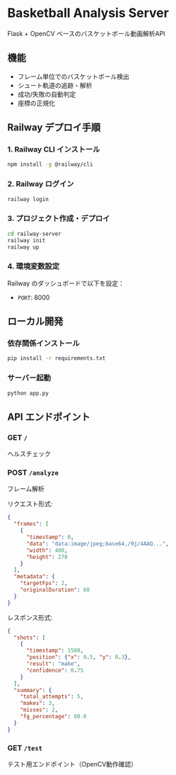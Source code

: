 # Basketball Analysis Server

Flask + OpenCV ベースのバスケットボール動画解析API

## 機能
- フレーム単位でのバスケットボール検出
- シュート軌道の追跡・解析
- 成功/失敗の自動判定
- 座標の正規化

## Railway デプロイ手順

### 1. Railway CLI インストール
```bash
npm install -g @railway/cli
```

### 2. Railway ログイン
```bash
railway login
```

### 3. プロジェクト作成・デプロイ
```bash
cd railway-server
railway init
railway up
```

### 4. 環境変数設定
Railway のダッシュボードで以下を設定：
- `PORT`: 8000

## ローカル開発

### 依存関係インストール
```bash
pip install -r requirements.txt
```

### サーバー起動
```bash
python app.py
```

## API エンドポイント

### GET `/`
ヘルスチェック

### POST `/analyze`
フレーム解析

リクエスト形式:
```json
{
  "frames": [
    {
      "timestamp": 0,
      "data": "data:image/jpeg;base64,/9j/4AAQ...",
      "width": 480,
      "height": 270
    }
  ],
  "metadata": {
    "targetFps": 2,
    "originalDuration": 60
  }
}
```

レスポンス形式:
```json
{
  "shots": [
    {
      "timestamp": 1500,
      "position": {"x": 0.5, "y": 0.3},
      "result": "make",
      "confidence": 0.75
    }
  ],
  "summary": {
    "total_attempts": 5,
    "makes": 3,
    "misses": 2,
    "fg_percentage": 60.0
  }
}
```

### GET `/test`
テスト用エンドポイント（OpenCV動作確認）